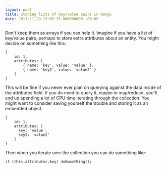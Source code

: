 ```yaml
---
layout: post
title: Storing lists of key/value pairs in mongo
date: 2011-11-29 23:05:15.000000000 -08:00
---
```

Don't keep them as arrays if you can help it. Imagine if you have a list of key/value pairs, perhaps to store extra attributes about an entity. You might decide on something like this:

    {
        id: 1,
        attributes: [
            { name: 'key', value: 'value' },
            { name: 'key2', value: 'value2' }
        ]
    }

This will be fine if you never ever plan on querying against the data inside of the attributes field. If you do need to query it, maybe in map/reduce, you'll end up spending a lot of CPU time iterating through the collection. You might want to consider saving yourself the trouble and storing it as an embedded object.

    {
        id: 1,
        attributes: {
          key: 'value',
          key2: 'value2'
        }
    }

Then when you iterate over the collection you can do something like:

    if (this.attributes.key) doSomething();
